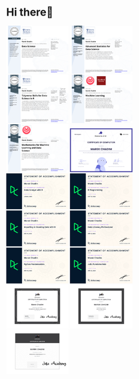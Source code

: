 # Hi there👋 

<p float="left">
  <img src="DataScience.png" height="10%" width="33%" />
  <img src="Statistics.png" height="33%" width="33%" />
  <img src="Tidyverse.png" height="33%" width="33%" />
  <img src="MachineLearning.png" height="33%" width="33%" />
  <img src="Mathematics.png" height="33%" width="33%" />
  <img src="certificate-elements-of-ai.png" height="33%" width="33%" />
  <img src="DataAnalystR.png" height="33%" width="33%" />
  <img src="Rprogr.png" height="33%" width="33%" />
  <img src="ImportClean.png" height="33%" width="33%" />
  <img src="DataLiteracy.png" height="33%" width="33%" />
  <img src="PythonFundamentals.png" height="33%" width="33%" />
  <img src="Julia.png" height="33%" width="33%" />
  <img src="certificate-of-completion-for-introduction-to-julia.png" height="33%" width="33%" />
  <img src="certificate-of-completion-for-julia-for-data-science-1.png" height="33%" width="33%" />
  <img src="1-introduction-to-dataframes-jl-1.png" height="33%" width="33%" />
</p>
  









 

 






